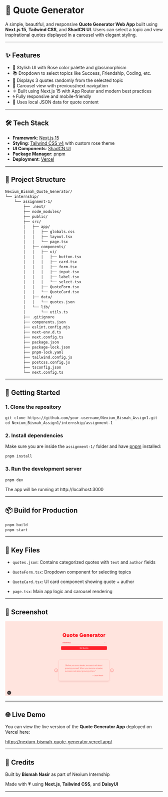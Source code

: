 # 🌹 Quote Generator

A simple, beautiful, and responsive **Quote Generator Web App** built using **Next.js 15**, **Tailwind CSS**, and **ShadCN UI**. Users can select a topic and view inspirational quotes displayed in a carousel with elegant styling.

---

## ✨ Features

- 🌸 Stylish UI with Rose color palette and glassmorphism
- 📚 Dropdown to select topics like Success, Friendship, Coding, etc.
- 🎯 Displays 3 quotes randomly from the selected topic
- 🔁 Carousel view with previous/next navigation
- ⚛️ Built using Next.js 15 with App Router and modern best practices
- 🌀 Fully responsive and mobile-friendly
- 🧠 Uses local JSON data for quote content

---

## 🛠️ Tech Stack

- **Framework**: [Next.js 15](https://nextjs.org/)
- **Styling**: [Tailwind CSS v4](https://tailwindcss.com/) with custom rose theme
- **UI Components**: [ShadCN UI](https://ui.shadcn.dev/)
- **Package Manager**: [pnpm](https://pnpm.io/)
- **Deployment**: [Vercel](https://vercel.com/)

---

## 📁 Project Structure

```
Nexium_Bismah_Quote_Generator/
└── internship/
    └── assignment-1/
        ├── .next/
        ├── node_modules/
        ├── public/
        ├── src/
        │   ├── app/
        │   │   ├── globals.css
        │   │   ├── layout.tsx
        │   │   └── page.tsx
        │   ├── components/
        │   │   ├── ui/
        │   │   │   ├── button.tsx
        │   │   │   ├── card.tsx
        │   │   │   ├── form.tsx
        │   │   │   ├── input.tsx
        │   │   │   ├── label.tsx
        │   │   │   └── select.tsx
        │   │   ├── QuoteForm.tsx
        │   │   └── QuoteCard.tsx
        │   ├── data/
        │   │   └── quotes.json
        │   └── lib/
        │       └── utils.ts
        ├── .gitignore
        ├── components.json
        ├── eslint.config.mjs
        ├── next-env.d.ts
        ├── next.config.ts
        ├── package.json
        ├── package-lock.json
        ├── pnpm-lock.yaml
        ├── tailwind.config.js
        ├── postcss.config.js
        ├── tsconfig.json
        └── next.config.ts

```

---

## 🚀 Getting Started

### 1. **Clone the repository**

```
git clone https://github.com/your-username/Nexium_Bismah_Assign1.git
cd Nexium_Bismah_Assign1/internship/assignment-1
```

### 2. **Install dependencies**
Make sure you are inside the ```assignment-1/``` folder and have [pnpm](https://pnpm.io/) installed:

```
pnpm install
```

### 3. **Run the development server**

```
pnpm dev
```

The app will be running at http://localhost:3000

---

## 📦 Build for Production

```
pnpm build
pnpm start
```

---

## 🧪 Key Files

- ```quotes.json```: Contains categorized quotes with ```text``` and ```author``` fields

- ```QuoteForm.tsx```: Dropdown component for selecting topics

- ```QuoteCard.tsx```: UI card component showing quote + author

- ```page.tsx```: Main app logic and carousel rendering

---

## 📸 Screenshot

![image_alt](https://github.com/bismah-nasir/Nexium_Bismah_Quote_Generator/blob/b20eb1a88f0f7d2b2fbb9b17e3d99f88eda68cfc/internship/assignment-1/public/quote_generator.PNG)

---

## 🌐 Live Demo
You can view the live version of the **Quote Generator App** deployed on Vercel here:

https://nexium-bismah-quote-generator.vercel.app/

---

## 💖 Credits
Built by **Bismah Nasir** as part of Nexium Internship

Made with 💗 using **Next.js**, **Tailwind CSS**, and **DaisyUI**

---
